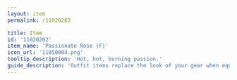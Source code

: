 ```yaml
---
layout: item
permalink: /11020202

title: Item
id: '11020202'
item_name: 'Passionate Rose (F)'
icon_url: '11050004.png'
tooltip_description: 'Hot, hot, burning passion.'
guide_description: 'Outfit items replace the look of your gear when equipped.'
---
```

